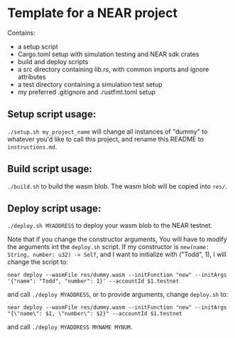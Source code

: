 # Template for a NEAR project

Contains:
- a setup script
- Cargo.toml setup with simulation testing and NEAR sdk crates
- build and deploy scripts
- a src directory containing lib.rs, with common imports and ignore attributes
- a test directory containing a simulation test setup
- my preferred .gitignore and .rustfmt.toml setup

## Setup script usage:
`./setup.sh my_project_name`
will change all instances of "dummy" to whatever you'd like to call this project, and rename this
README to `instructions.md`.

## Build script usage:
`./build.sh` to build the wasm blob. The wasm blob will be copied into `res/`.

## Deploy script usage:
`./deploy.sh MYADDRESS` to deploy your wasm blob to the NEAR testnet.

Note that if you change the constructor arguments, You will have to modify the arguments int the `deploy.sh`
script. If my constructor is `new(name: String, number: u32) -> Self`, and I want to initialize with ("Todd", 1), I
will change the script to:

`near deploy --wasmFile res/dummy.wasm --initFunction "new" --initArgs '{"name": "Todd", "number": 1}' --accountId $1.testnet`

and call `./deploy MYADDRESS`, or to provide arguments, change `deploy.sh` to:

`near deploy --wasmFile res/dummy.wasm --initFunction "new" --initArgs "{\"name\": $1, \"number\": $2}" --accountId $1.testnet`

and call `./deploy MYADDRESS MYNAME MYNUM`.
